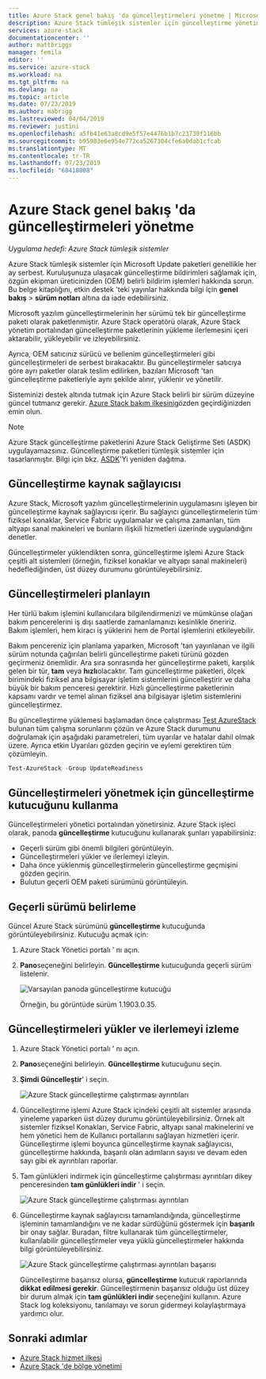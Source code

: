 ```yaml
---
title: Azure Stack genel bakış 'da güncelleştirmeleri yönetme | Microsoft Docs
description: Azure Stack tümleşik sistemler için güncelleştirme yönetimi hakkında bilgi edinin.
services: azure-stack
documentationcenter: ''
author: mattbriggs
manager: femila
editor: ''
ms.service: azure-stack
ms.workload: na
ms.tgt_pltfrm: na
ms.devlang: na
ms.topic: article
ms.date: 07/23/2019
ms.author: mabrigg
ms.lastreviewed: 04/04/2019
ms.reviewer: justini
ms.openlocfilehash: a5fb41e63a8cd9e5f57e4476b1b7c23738f116bb
ms.sourcegitcommit: b95983e6e954e772ca5267304cfe6a0dab1cfcab
ms.translationtype: MT
ms.contentlocale: tr-TR
ms.lasthandoff: 07/23/2019
ms.locfileid: "68418008"
---
```

# <a name="manage-updates-in-azure-stack-overview"></a>Azure Stack genel bakış 'da güncelleştirmeleri yönetme

*Uygulama hedefi: Azure Stack tümleşik sistemler*

Azure Stack tümleşik sistemler için Microsoft Update paketleri genellikle her ay serbest. Kuruluşunuza ulaşacak güncelleştirme bildirimleri sağlamak için, özgün ekipman üreticinizden (OEM) belirli bildirim işlemleri hakkında sorun. Bu belge kitaplığını, etkin destek 'teki yayınlar hakkında bilgi için **genel bakış** > **sürüm notları** altına da iade edebilirsiniz.

Microsoft yazılım güncelleştirmelerinin her sürümü tek bir güncelleştirme paketi olarak paketlenmiştir. Azure Stack operatörü olarak, Azure Stack yönetim portalından güncelleştirme paketlerinin yükleme ilerlemesini içeri aktarabilir, yükleyebilir ve izleyebilirsiniz.

Ayrıca, OEM satıcınız sürücü ve bellenim güncelleştirmeleri gibi güncelleştirmeleri de serbest bırakacaktır. Bu güncelleştirmeler satıcıya göre ayrı paketler olarak teslim edilirken, bazıları Microsoft 'tan güncelleştirme paketleriyle aynı şekilde alınır, yüklenir ve yönetilir.

Sisteminizi destek altında tutmak için Azure Stack belirli bir sürüm düzeyine güncel tutmanız gerekir. [Azure Stack bakım ilkesini](azure-stack-servicing-policy.md)gözden geçirdiğinizden emin olun.

> [!NOTE]
> Azure Stack güncelleştirme paketlerini Azure Stack Geliştirme Seti (ASDK) uygulayamazsınız. Güncelleştirme paketleri tümleşik sistemler için tasarlanmıştır. Bilgi için bkz. [ASDK](../asdk/asdk-redeploy.md)'Yi yeniden dağıtma.

## <a name="the-update-resource-provider"></a>Güncelleştirme kaynak sağlayıcısı

Azure Stack, Microsoft yazılım güncelleştirmelerinin uygulamasını işleyen bir güncelleştirme kaynak sağlayıcısı içerir. Bu sağlayıcı güncelleştirmelerin tüm fiziksel konaklar, Service Fabric uygulamalar ve çalışma zamanları, tüm altyapı sanal makineleri ve bunların ilişkili hizmetleri üzerinde uygulandığını denetler.

Güncelleştirmeler yüklendikten sonra, güncelleştirme işlemi Azure Stack çeşitli alt sistemleri (örneğin, fiziksel konaklar ve altyapı sanal makineleri) hedeflediğinden, üst düzey durumunu görüntüleyebilirsiniz.

## <a name="plan-for-updates"></a>Güncelleştirmeleri planlayın

Her türlü bakım işlemini kullanıcılara bilgilendirmenizi ve mümkünse olağan bakım pencerelerini iş dışı saatlerde zamanlamanızı kesinlikle öneririz. Bakım işlemleri, hem kiracı iş yüklerini hem de Portal işlemlerini etkileyebilir.

Bakım pencereniz için planlama yaparken, Microsoft 'tan yayınlanan ve ilgili sürüm notunda çağırılan belirli güncelleştirme paketi türünü gözden geçirmeniz önemlidir. Ara sıra sonrasında her güncelleştirme paketi, karşılık gelen bir tür, **tam** veya **hızlı**olacaktır. Tam güncelleştirme paketleri, ölçek birimindeki fiziksel ana bilgisayar işletim sistemlerini güncelleştirir ve daha büyük bir bakım penceresi gerektirir. Hızlı güncelleştirme paketlerinin kapsamı vardır ve temel alınan fiziksel ana bilgisayar işletim sistemlerini güncelleştirmez.

Bu güncelleştirme yüklemesi başlamadan önce çalıştırması [Test AzureStack](azure-stack-diagnostic-test.md) bulunan tüm çalışma sorunlarını çözün ve Azure Stack durumunu doğrulamak için aşağıdaki parametreleri, tüm uyarılar ve hatalar dahil olmak üzere. Ayrıca etkin Uyarıları gözden geçirin ve eylemi gerektiren tüm çözümleyin.  

```powershell
Test-AzureStack -Group UpdateReadiness
```

## <a name="using-the-update-tile-to-manage-updates"></a>Güncelleştirmeleri yönetmek için güncelleştirme kutucuğunu kullanma

Güncelleştirmeleri yönetici portalından yönetirsiniz. Azure Stack işleci olarak, panoda **güncelleştirme** kutucuğunu kullanarak şunları yapabilirsiniz:

- Geçerli sürüm gibi önemli bilgileri görüntüleyin.
- Güncelleştirmeleri yükler ve ilerlemeyi izleyin.
- Daha önce yüklenmiş güncelleştirmelerin güncelleştirme geçmişini gözden geçirin.
- Bulutun geçerli OEM paketi sürümünü görüntüleyin.

## <a name="determine-the-current-version"></a>Geçerli sürümü belirleme

Güncel Azure Stack sürümünü **güncelleştirme** kutucuğunda görüntüleyebilirsiniz. Kutucuğu açmak için:

1. Azure Stack Yönetici portalı ' nı açın.
2. **Pano**seçeneğini belirleyin. **Güncelleştirme** kutucuğunda geçerli sürüm listelenir.

    ![Varsayılan panoda güncelleştirme kutucuğu](./media/azure-stack-updates/image1.png)

    Örneğin, bu görüntüde sürüm 1.1903.0.35.

## <a name="install-updates-and-monitor-progress"></a>Güncelleştirmeleri yükler ve ilerlemeyi izleme

1. Azure Stack Yönetici portalı ' nı açın.
2. **Pano**seçeneğini belirleyin. **Güncelleştirme** kutucuğunu seçin.
3. **Şimdi Güncelleştir**' i seçin.

    ![Azure Stack güncelleştirme çalıştırması ayrıntıları](media/azure-stack-updates/azure-stack-update-button.png)

4. Güncelleştirme işlemi Azure Stack içindeki çeşitli alt sistemler arasında yineleme yaparken üst düzey durumu görüntüleyebilirsiniz. Örnek alt sistemler fiziksel Konakları, Service Fabric, altyapı sanal makinelerini ve hem yönetici hem de Kullanıcı portallarını sağlayan hizmetleri içerir. Güncelleştirme işlemi boyunca güncelleştirme kaynak sağlayıcısı, güncelleştirme hakkında, başarılı olan adımların sayısı ve devam eden sayı gibi ek ayrıntıları raporlar.

5. Tam günlükleri indirmek için güncelleştirme çalıştırması ayrıntıları dikey penceresinden **tam günlükleri indir** ' i seçin.

    ![Azure Stack güncelleştirme çalıştırması ayrıntıları](media/azure-stack-updates/update-run-details.png)

6. Güncelleştirme kaynak sağlayıcısı tamamlandığında, güncelleştirme işleminin tamamlandığını ve ne kadar sürdüğünü göstermek için **başarılı** bir onay sağlar. Buradan, filtre kullanarak tüm güncelleştirmeler, kullanılabilir güncelleştirmeler veya yüklü güncelleştirmeler hakkında bilgi görüntüleyebilirsiniz.

    ![Azure Stack güncelleştirme çalıştırması ayrıntıları başarısı](media/azure-stack-updates/update-success.png)

   Güncelleştirme başarısız olursa, **güncelleştirme** kutucuk raporlarında **dikkat edilmesi gerekir**. Güncelleştirmenin başarısız olduğu üst düzey bir durum almak için **tam günlükleri indir** seçeneğini kullanın. Azure Stack log koleksiyonu, tanılamayı ve sorun gidermeyi kolaylaştırmaya yardımcı olur.

## <a name="next-steps"></a>Sonraki adımlar

- [Azure Stack hizmet ilkesi](azure-stack-servicing-policy.md) 
- [Azure Stack 'de bölge yönetimi](azure-stack-region-management.md)
